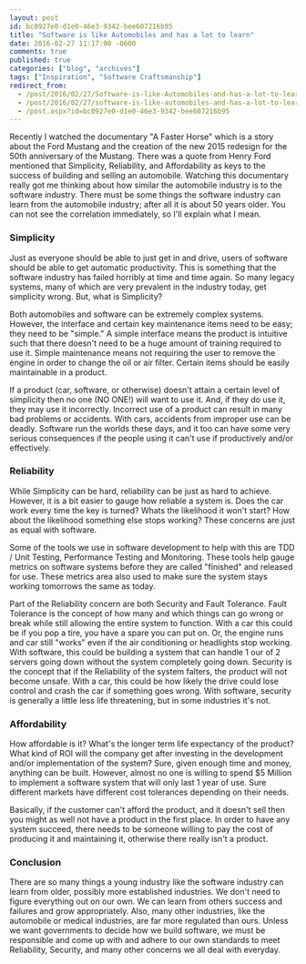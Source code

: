```yaml
---
layout: post
id: bc0927e0-d1e0-46e3-9342-bee607216b95
title: "Software is like Automobiles and has a lot to learn"
date: 2016-02-27 11:17:00 -0600
comments: true
published: true
categories: ["blog", "archives"]
tags: ["Inspiration", "Software Craftsmanship"]
redirect_from: 
  - /post/2016/02/27/Software-is-like-Automobiles-and-has-a-lot-to-learn
  - /post/2016/02/27/software-is-like-automobiles-and-has-a-lot-to-learn
  - /post.aspx?id=bc0927e0-d1e0-46e3-9342-bee607216b95
---
```

<!-- more -->
<p>Recently I watched the documentary "A Faster Horse" which is a story about the Ford Mustang and the creation of the new 2015 redesign for the 50th anniversary of the Mustang. There was a quote from Henry Ford mentioned that Simplicity, Reliability, and Affordability as keys to the success of building and selling an automobile. Watching this documentary really got me thinking about how similar the automobile industry is to the software industry. There must be some things the software industry can learn from the automobile industry; after all it is about 50 years older. You can not see the correlation immediately, so I'll explain what I mean.</p>
<h3>Simplicity</h3>
<p>Just as everyone should be able to just get in and drive, users of software should be able to get automatic productivity. This is something that the software industry has failed horribly at time and time again. So many legacy systems, many of which are very prevalent in the industry today, get simplicity wrong. But, what is Simplicity?</p>
<p>Both automobiles and software can be extremely complex systems. However, the interface and certain key maintenance items need to be easy; they need to be "simple." A simple interface means the product is intuitive such that there doesn't need to be a huge amount of training required to use it. Simple maintenance means not requiring the user to remove the engine in order to change the oil or air filter. Certain items should be easily maintainable in a product.</p>
<p>If a product (car, software, or otherwise) doesn't attain a certain level of simplicity then no one (NO ONE!) will want to use it. And, if they do use it, they may use it incorrectly. Incorrect use of a product can result in many bad problems or accidents. With cars, accidents from improper use can be deadly. Software run the worlds these days, and it too can have some very serious consequences if the people using it can't use if productively and/or effectively.</p>
<h3>Reliability</h3>
<p>While Simplicity can be hard, reliability can be just as hard to achieve. However, it is a bit easier to gauge how reliable a system is. Does the car work every time the key is turned? Whats the likelihood it won't start? How about the likelihood something else stops working? These concerns are just as equal with software.</p>
<p>Some of the tools we use in software development to help with this are TDD / Unit Testing, Performance Testing and Monitoring. These tools help gauge metrics on software systems before they are called "finished" and released for use. These metrics area also used to make sure the system stays working tomorrows the same as today.</p>
<p>Part of the Reliability concern are both Security and Fault Tolerance. Fault Tolerance is the concept of how many and which things can go wrong or break while still allowing the entire system to function. With a car this could be if you pop a tire, you have a spare you can put on. Or, the engine runs and car still "works" even if the air conditioning or headlights stop working. With software, this could be building a system that can handle 1 our of 2 servers going down without the system completely going down. Security is the concept that if the Reliability of the system falters, the product will not become unsafe. With a car, this could be how likely the drive could lose control and crash the car if something goes wrong. With software, security is generally a little less life threatening, but in some industries it's not.</p>
<h3>Affordability</h3>
<p>How affordable is it? What's the longer term life expectancy of the product? What kind of ROI will the company get after investing in the development and/or implementation of the system? Sure, given enough time and money, anything can be built. However, almost no one is willing to spend $5 Million to implement a software system that will only last 1 year of use. Sure different markets have different cost tolerances depending on their needs.</p>
<p>Basically, if the customer can't afford the product, and it doesn't sell then you might as well not have a product in the first place. In order to have any system succeed, there needs to be someone willing to pay the cost of producing it and maintaining it, otherwise there really isn't a product.</p>
<h3>Conclusion</h3>
<p>There are so many things a young industry like the software industry can learn from older, possibly more established industries. We don't need to figure everything out on our own. We can learn from others success and failures and grow appropriately. Also, many other industries, like the automobile or medical industries, are far more regulated than ours. Unless we want governments to decide how we build software, we must be responsible and come up with and adhere to our own standards to meet Reliability, Security, and many other concerns we all deal with everyday.</p>
